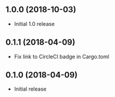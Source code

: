 ## 1.0.0 (2018-10-03)

* Initial 1.0 release

## 0.1.1 (2018-04-09)

* Fix link to CircleCI badge in Cargo.toml

## 0.1.0 (2018-04-09)

* Initial release

